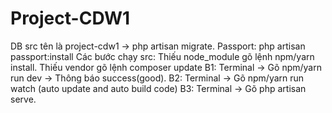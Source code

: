 # Project-CDW1
DB src tên là project-cdw1 -> php artisan migrate.
Passport: php artisan passport:install
Các bước chạy src: 
Thiếu node_module gõ lệnh npm/yarn install.
Thiếu vendor gõ lệnh composer update
B1: Terminal -> Gõ npm/yarn run dev -> Thông báo success(good).
B2: Terminal -> Gõ npm/yarn run watch (auto update and auto build code) 
B3: Terminal -> Gõ php artisan serve.

